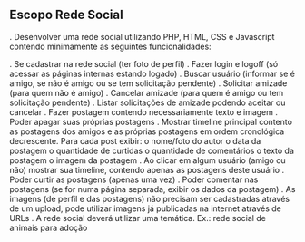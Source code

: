 ## Escopo Rede Social

. Desenvolver uma rede social utilizando PHP, HTML, CSS e Javascript contendo minimamente as seguintes funcionalidades:

. Se cadastrar na rede social (ter foto de perfil)
. Fazer login e logoff (só acessar as páginas internas estando logado)
. Buscar usuário (informar se é amigo, se não é amigo ou se tem solicitação pendente)
. Solicitar amizade (para quem não é amigo)
. Cancelar amizade (para quem é amigo ou tem solicitação pendente)
. Listar solicitações de amizade podendo aceitar ou cancelar
. Fazer postagem contendo necessariamente texto e imagem
. Poder apagar suas próprias postagens
. Mostrar timeline principal contento as postagens dos amigos e as próprias postagens em ordem cronológica decrescente. Para cada post exibir: o nome/foto do autor o data da postagem o quantidade de curtidas o quantidade de comentários o texto da postagem o imagem da postagem
. Ao clicar em algum usuário (amigo ou não) mostrar sua timeline, contendo apenas as postagens deste usuário
. Poder curtir as postagens (apenas uma vez)
. Poder comentar nas postagens (se for numa página separada, exibir os dados da postagem)
. As imagens (de perfil e das postagens) não precisam ser cadastradas através de um upload, pode utilizar imagens já publicadas na internet através de URLs
. A rede social deverá utilizar uma temática. Ex.: rede social de animais para adoção
